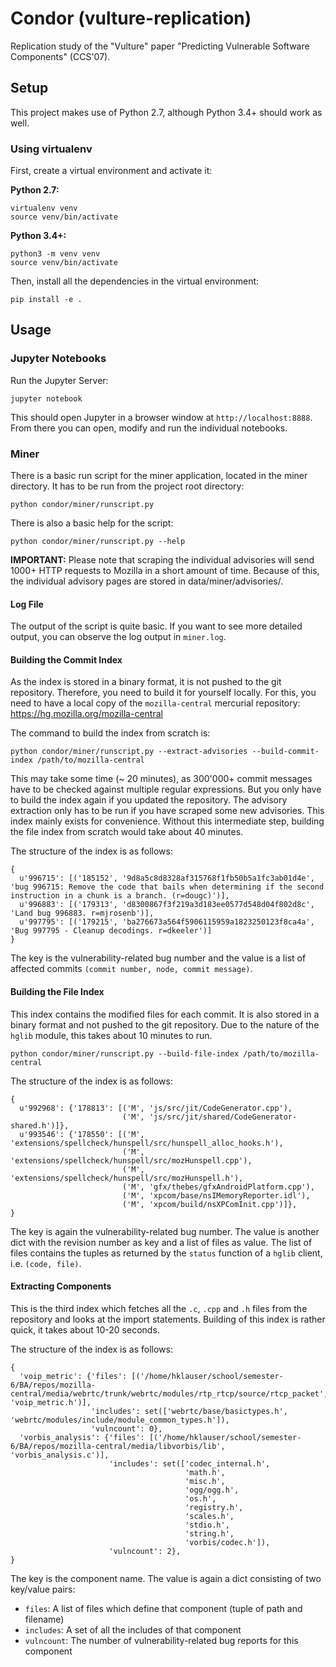# Condor (vulture-replication)
Replication study of the "Vulture" paper "Predicting Vulnerable Software Components" (CCS'07).

## Setup
This project makes use of Python 2.7, although Python 3.4+ should work as well.

### Using virtualenv
First, create a virtual environment and activate it:

**Python 2.7:**
```
virtualenv venv
source venv/bin/activate
```


**Python 3.4+:**
```
python3 -m venv venv
source venv/bin/activate
```

Then, install all the dependencies in the virtual environment:
```
pip install -e .
```

## Usage
### Jupyter Notebooks
Run the Jupyter Server:
```
jupyter notebook
```
This should open Jupyter in a browser window at `http://localhost:8888`. From there you can open, modify and run the individual notebooks.

### Miner
There is a basic run script for the miner application, located in the miner directory. It has to be run from the project root directory:
```
python condor/miner/runscript.py
```

There is also a basic help for the script:
```
python condor/miner/runscript.py --help
```

**IMPORTANT:** Please note that scraping the individual advisories will send 1000+ HTTP requests to Mozilla in a short amount of time. Because of this, the individual advisory pages are stored in data/miner/advisories/.

#### Log File
The output of the script is quite basic. If you want to see more detailed output, you can
observe the log output in `miner.log`.

#### Building the Commit Index
As the index is stored in a binary format, it is not pushed to the git repository.
Therefore, you need to build it for yourself locally. For this, you need to have a local
copy of the `mozilla-central` mercurial repository: https://hg.mozilla.org/mozilla-central

The command to build the index from scratch is:
```
python condor/miner/runscript.py --extract-advisories --build-commit-index /path/to/mozilla-central
```

This may take some time (~ 20 minutes), as 300'000+ commit messages have to be checked against multiple regular expressions. But you only have to build the index again if you updated the repository. The advisory extraction only has to be run if you have scraped some new advisories. This index mainly exists for convenience. Without this intermediate step, building the file index from scratch would take about 40 minutes.


The structure of the index is as follows:
```
{
  u'996715': [('185152', '9d8a5c8d8328af315768f1fb50b5a1fc3ab01d4e', 'bug 996715: Remove the code that bails when determining if the second instruction in a chunk is a branch. (r=dougc)')],
  u'996883': [('179313', 'd8300867f3f219a3d183ee0577d548d04f802d8c', 'Land bug 996883. r=mjrosenb')],
  u'997795': [('179215', 'ba276673a564f5906115959a1823250123f8ca4a', 'Bug 997795 - Cleanup decodings. r=dkeeler')]
}
```
The key is the vulnerability-related bug number and the value is a list of affected commits `(commit number, node, commit message)`.


#### Building the File Index
This index contains the modified files for each commit. It is also stored in a binary format and not pushed to the git repository. Due to the nature of the `hglib` module, this takes about 10 minutes to run.

```
python condor/miner/runscript.py --build-file-index /path/to/mozilla-central
```

The structure of the index is as follows:
```
{
  u'992968': {'178813': [('M', 'js/src/jit/CodeGenerator.cpp'),
                         ('M', 'js/src/jit/shared/CodeGenerator-shared.h')]},
  u'993546': {'178550': [('M', 'extensions/spellcheck/hunspell/src/hunspell_alloc_hooks.h'),
                         ('M', 'extensions/spellcheck/hunspell/src/mozHunspell.cpp'),
                         ('M', 'extensions/spellcheck/hunspell/src/mozHunspell.h'),
                         ('M', 'gfx/thebes/gfxAndroidPlatform.cpp'),
                         ('M', 'xpcom/base/nsIMemoryReporter.idl'),
                         ('M', 'xpcom/build/nsXPComInit.cpp')]},
}
```
The key is again the vulnerability-related bug number. The value is another dict with the revision number as key and a list of files as value. The list of files contains the tuples as returned by the `status` function of a `hglib` client, i.e. `(code, file)`.


#### Extracting Components
This is the third index which fetches all the `.c`, `.cpp` and `.h` files from the repository and looks at the import statements. Building of this index is rather quick, it takes about 10-20 seconds.


The structure of the index is as follows:
```
{
  'voip_metric': {'files': [('/home/hklauser/school/semester-6/BA/repos/mozilla-central/media/webrtc/trunk/webrtc/modules/rtp_rtcp/source/rtcp_packet', 'voip_metric.h')],
                  'includes': set(['webrtc/base/basictypes.h', 'webrtc/modules/include/module_common_types.h']),
                  'vulncount': 0},
  'vorbis_analysis': {'files': [('/home/hklauser/school/semester-6/BA/repos/mozilla-central/media/libvorbis/lib', 'vorbis_analysis.c')],
                      'includes': set(['codec_internal.h',
                                       'math.h',
                                       'misc.h',
                                       'ogg/ogg.h',
                                       'os.h',
                                       'registry.h',
                                       'scales.h',
                                       'stdio.h',
                                       'string.h',
                                       'vorbis/codec.h']),
                      'vulncount': 2},
}
```
The key is the component name. The value is again a dict consisting of two key/value pairs:
- `files`: A list of files which define that component (tuple of path and filename)
- `includes`: A set of all the includes of that component
- `vulncount`: The number of vulnerability-related bug reports for this component
